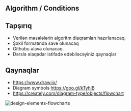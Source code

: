 ## Algorithm / Conditions

## Tapşırıq
- Verilən məsələlərin algoritm diaqramları hazırlanacaq.
- Şəkil formatında save olunacaq
- Githubu əlavə olunacaq.
- Dərslə əlaqədar istifadə edəbiləcəyiniz qaynaqlar

## Qaynaqlar
- https://www.draw.io/
- Diagram symbols https://goo.gl/kTyhlB
- https://creately.com/diagram-type/objects/flowchart

![design-elements-flowcharts](https://user-images.githubusercontent.com/25200958/27913140-33bb2ad0-6270-11e7-9518-e617039d6ea4.png)